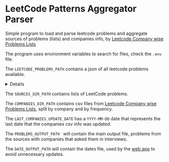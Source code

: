 # LeetCode Patterns Aggregator Parser

Simple program to load and parse leetcode problems and aggregate sources of
problems (lists) and companies info, by [Leetcode Company wise Problems Lists](https://github.com/liquidslr/leetcode-company-wise-problems)

The program uses environment variables to search for files, check the `.env`
file.

The `LEETCODE_PROBLEMS_PATH` contains a json of all leetcode problems available.

<details>
{
  "$schema": "http://json-schema.org/draft-04/schema#",
  "type": "object",
  "properties": {
    "id": {
      "type": "string"
    },
    "title": {
      "type": "string"
    },
    "difficulty": {
      "type": "string"
    },
    "premium": {
      "type": "boolean"
    },
    "url": {
      "type": "string"
    },
    "topics": {
      "type": "array",
      "items": [
        {
          "type": "string"
        },
        {
          "type": "string"
        }
      ]
    }
  },
  "required": [
    "id",
    "title",
    "difficulty",
    "premium",
    "url",
    "topics"
  ]
}
</details>

The `SOURCES_DIR_PATH` contains lists of LeetCode problems.

The `COMPANIES_DIR_PATH` contains csv files from [Leetcode Company wise Problems Lists](https://github.com/liquidslr/leetcode-company-wise-problems), split by company and by frequency.

The `LAST_COMPANIES_UPDATE_DATE` has a `YYYY-MM-DD` date that represents the
last date that the companies csv info was updated.

The `PROBLEMS_OUTPUT_PATH ` will contain the main output file, problems from
the sources with companies that asked them in interviews.

The `DATE_OUTPUT_PATH` will contain the dates file, used by the [web app](https://github.com/pgvi/lc-patterns-aggregator/tree/master/web) to avoid unnecessary updates.
